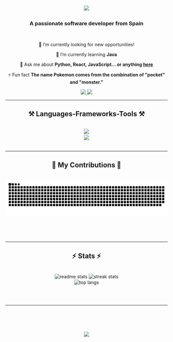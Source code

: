 
<h1 align="center">
    <img src="https://readme-typing-svg.herokuapp.com/?font=Righteous&size=35&center=true&vCenter=true&width=500&height=70&duration=4000&lines=Hi+There!+👋;+I'm+Pablo+Berlanga!;" />
</h1>

<h3 align="center">A passionate software developer from Spain </h3>

<br/>

<div align="center">
 
 🔭 I’m currently looking for new opportunities!
 
 🌱 I’m currently learning **Java**

💬 Ask me about **Python, React, JavaScript... or anything [here](www.linkedin.com/in/pablo-berlanga-mbala)**

⚡ Fun fact **The name Pokemon comes from the combination of "pocket" and "monster."**

 </div>
 
<div align="center"> 
  <a href="mailto:pabermb@gmail.com">
    <img src="https://img.shields.io/badge/Gmail-333333?style=for-the-badge&logo=gmail&logoColor=red" />
  </a>
  <a href="https://linkedin.com/in/pablo-berlanga-mbala" target="_blank">
    <img src="https://img.shields.io/badge/LinkedIn-0077B5?style=for-the-badge&logo=linkedin&logoColor=white" target="_blank" />
  </a>
</div>

 <hr/>
 
<h2 align="center">⚒️ Languages-Frameworks-Tools ⚒️</h2>
<br/>
<div align="center">
    <img src="https://skillicons.dev/icons?i=react,python,javascript,html,css,mysql" /> <br>
    <img src="https://skillicons.dev/icons?i=tailwind,postgresql,bootstrap,vscode,flask,figma,git,github" /><br>
</div>

<br/>
<hr/>

<div align="center">
  <h2>🐍 My Contributions 🐍</h2>
  <br>
<img alt="snake eating my contributions" src="https://raw.githubusercontent.com/MeliodasCRM/MeliodasCRM/output/github-contribution-grid-snake.svg" />
  
  <br/><br/><br/>
</div>

<hr/>

<h2 align="center">⚡ Stats ⚡</h2>
<br>
<div align=center>
    <img width=390 src="https://github-readme-streak-stats.herokuapp.com/?user=MeliodasCRM&theme=react&hide_border=false" alt="readme stats" />
  <img width=390 src="https://github-readme-stats.vercel.app/api?username=MeliodasCRM&theme=react&show_icons=true&hide_border=false&count_private=true" alt="streak stats"/>
  <br/>
  <img width=325 align="center" src="https://github-readme-stats.vercel.app/api/top-langs/?username=MeliodasCRM&theme=react&show_icons=true&hide_border=false&layout=compact" alt="top langs" />
</div>

<br/><br/>

<hr/>

<br/>

<h1 align="center">
    <img src="https://readme-typing-svg.herokuapp.com/?font=Righteous&size=35&center=true&vCenter=true&width=550&height=70&duration=4800&lines=Thanks+For+Visiting!;+Contact+Me+Through+My+Socials!;" />
</h1>

<br/>
